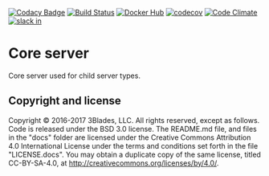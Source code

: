 [![Codacy Badge](https://api.codacy.com/project/badge/Grade/c0c64938c02a402f9d8280cf2ecc23d4)](https://www.codacy.com/app/3Blades/core-server?utm_source=github.com&utm_medium=referral&utm_content=3Blades/core-server&utm_campaign=badger)
[![Build Status](https://travis-ci.org/3Blades/core-server.svg?branch=master)](https://travis-ci.org/3Blades/core-server)
[![Docker Hub](https://img.shields.io/badge/docker-ready-blue.svg)](https://registry.hub.docker.com/u/3blades/core-server)
[![codecov](https://codecov.io/gh/3Blades/core-server/branch/master/graph/badge.svg)](https://codecov.io/gh/3Blades/core-server)
[![Code Climate](https://codeclimate.com/github/3Blades/core-server/badges/gpa.svg)](https://codeclimate.com/github/3Blades/core-server)
[![slack in](https://slack.3blades.io/badge.svg)](https://slack.3blades.io)

# Core server

Core server used for child server types.

## Copyright and license

Copyright © 2016-2017 3Blades, LLC. All rights reserved, except as follows. Code
is released under the BSD 3.0 license. The README.md file, and files in the
"docs" folder are licensed under the Creative Commons Attribution 4.0
International License under the terms and conditions set forth in the file
"LICENSE.docs". You may obtain a duplicate copy of the same license, titled
CC-BY-SA-4.0, at http://creativecommons.org/licenses/by/4.0/.
